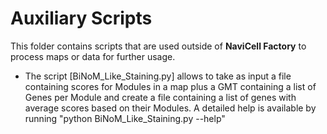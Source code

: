 # Auxiliary Scripts

This folder contains scripts that are used outside of <b>NaviCell Factory</b> to process maps or data for further usage.

 - The script [BiNoM_Like_Staining.py] allows to take as input a file containing scores for Modules
in a map plus a GMT containing a list of Genes per Module and create a 
file containing a list of genes with average scores based on their Modules.
A detailed help is available by running "python BiNoM_Like_Staining.py --help"
